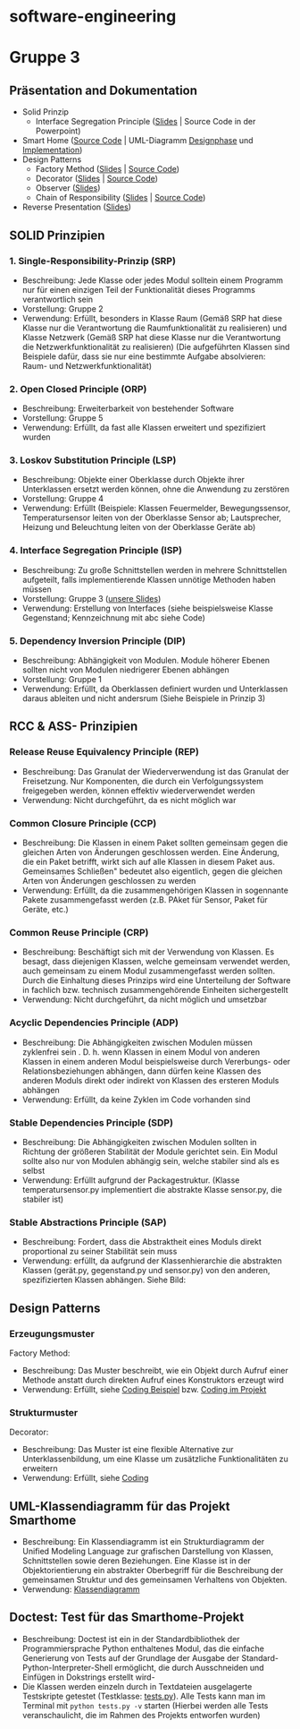 # software-engineering
# Gruppe 3


## Präsentation and Dokumentation

- Solid Prinzip
  - Interface Segregation Principle ([Slides](./01_SOLID-Prinzipien/SOLID-Prinzipien_ISP.pdf) | Source Code in der Powerpoint)
- Smart Home ([Source Code](./02_SmartHome/smarthome-python) | UML-Diagramm [Designphase](./02_SmartHome/UML-SmartHome.pdf) und  [Implementation](./02_SmartHome/smarthome-python/UML%20smarthome.pdf))
- Design Patterns
  - Factory Method ([Slides](./03_DesignPattern_FactoryMethod/DesignPattern_FactoryMethod.pdf) | [Source Code](./03_DesignPattern_FactoryMethod/Codebeispiel_FactoryMethod.py))
  - Decorator ([Slides](./05_DesignPattern_Decorator/Design_Pattern_Decorator.pdf) | [Source Code](./05_DesignPattern_Decorator/decorator.py))
  - Observer ([Slides](./06_DesignPattern_Observer/DesignPattern_Observer.pdf))
  - Chain of Responsibility ([Slides](./07_DesignPattern_ChainOfResponsibility/DesignPattern_ChainOfResponsibility.pdf) | [Source Code](./07_DesignPattern_ChainOfResponsibility/Codebeispiel_ChainOfResponsibility.py))
- Reverse Presentation ([Slides](./04_Making_architecture_Matter_Martin_Fowler/Making_Architecture_Matter.pdf))

## SOLID Prinzipien

### 1. Single-Responsibility-Prinzip (SRP)
- Beschreibung: Jede Klasse oder jedes Modul solltein einem Programm nur für einen einzigen Teil der Funktionalität dieses Programms verantwortlich sein 
- Vorstellung: Gruppe 2
- Verwendung: Erfüllt, besonders in Klasse Raum (Gemäß SRP hat diese Klasse nur die Verantwortung die Raumfunktionalität zu realisieren) und Klasse Netzwerk (Gemäß SRP hat diese Klasse nur die Verantwortung die Netzwerkfunktionalität zu realisieren) (Die aufgeführten Klassen sind Beispiele dafür, dass sie nur eine bestimmte Aufgabe absolvieren: Raum- und Netzwerkfunktionalität)

### 2. Open Closed Principle (ORP)
- Beschreibung: Erweiterbarkeit von bestehender Software
- Vorstellung: Gruppe 5
- Verwendung: Erfüllt, da fast alle Klassen erweitert und spezifiziert wurden

### 3. Loskov Substitution Principle (LSP)
- Beschreibung: Objekte einer Oberklasse durch Objekte ihrer Unterklassen ersetzt werden können, ohne die Anwendung zu zerstören
- Vorstellung: Gruppe 4
- Verwendung: Erfüllt (Beispiele: Klassen Feuermelder, Bewegungssensor, Temperatursensor leiten von der Oberklasse Sensor ab; Lautsprecher, Heizung und Beleuchtung leiten von der Oberklasse Geräte ab)

### 4. Interface Segregation Principle (ISP)
- Beschreibung: Zu große Schnittstellen werden in mehrere Schnittstellen aufgeteilt, falls implementierende Klassen unnötige Methoden haben müssen
- Vorstellung: Gruppe 3 ([unsere Slides](./01_SOLID-Prinzipien/SOLID-Prinzipien_ISP.pdf))
- Verwendung: Erstellung von Interfaces (siehe beispielsweise Klasse Gegenstand; Kennzeichnung mit abc siehe Code)


### 5. Dependency Inversion Principle (DIP)
- Beschreibung: Abhängigkeit von Modulen. Module höherer Ebenen sollten nicht von Modulen niedrigerer Ebenen abhängen
- Vorstellung: Gruppe 1
- Verwendung: Erfüllt, da Oberklassen definiert wurden und Unterklassen daraus ableiten und nicht andersrum (Siehe Beispiele in Prinzip 3)

## RCC & ASS- Prinzipien

### Release Reuse Equivalency Principle (REP)
- Beschreibung: Das Granulat der Wiederverwendung ist das Granulat der Freisetzung. Nur Komponenten, die durch ein Verfolgungssystem freigegeben werden, können effektiv wiederverwendet werden
- Verwendung: Nicht durchgeführt, da es nicht möglich war

### Common Closure Principle (CCP)
- Beschreibung: Die Klassen in einem Paket sollten gemeinsam gegen die gleichen Arten von Änderungen geschlossen werden. Eine Änderung, die ein Paket betrifft, wirkt sich auf alle Klassen in diesem Paket aus. Gemeinsames Schließen" bedeutet also eigentlich, gegen die gleichen Arten von Änderungen geschlossen zu werden
- Verwendung: Erfüllt, da die zusammengehörigen Klassen in sogennante Pakete zusammengefasst werden (z.B. PAket für Sensor, Paket für Geräte, etc.)

### Common Reuse Principle (CRP)
- Beschreibung: Beschäftigt sich mit der Verwendung von Klassen. Es besagt, dass diejenigen Klassen, welche gemeinsam verwendet werden, auch gemeinsam zu einem Modul zusammengefasst werden sollten. Durch die Einhaltung dieses Prinzips wird eine Unterteilung der Software in fachlich bzw. technisch zusammengehörende Einheiten sichergestellt
- Verwendung: Nicht durchgeführt, da nicht möglich und umsetzbar

### Acyclic Dependencies Principle (ADP)
- Beschreibung: Die Abhängigkeiten zwischen Modulen müssen zyklenfrei sein  . D. h. wenn Klassen in einem Modul von anderen Klassen in einem anderen Modul beispielsweise durch Vererbungs- oder Relationsbeziehungen abhängen, dann dürfen keine Klassen des anderen Moduls direkt oder indirekt von Klassen des ersteren Moduls abhängen
- Verwendung: Erfüllt, da keine Zyklen  im Code vorhanden sind

### Stable Dependencies Principle (SDP)
- Beschreibung: Die Abhängigkeiten zwischen Modulen sollten in Richtung der größeren Stabilität der Module gerichtet sein. Ein Modul sollte also nur von Modulen abhängig sein, welche stabiler sind als es selbst
- Verwendung: Erfüllt aufgrund der Packagestruktur. (Klasse temperatursensor.py implementiert die abstrakte Klasse sensor.py, die stabiler ist)

### Stable Abstractions Principle (SAP)
- Beschreibung: Fordert, dass die Abstraktheit eines Moduls direkt proportional zu seiner Stabilität sein muss
- Verwendung: erfüllt, da aufgrund der Klassenhierarchie die abstrakten Klassen (gerät.py, gegenstand.py und sensor.py) von den anderen, spezifizierten Klassen abhängen. 
Siehe Bild: 

## Design Patterns

### Erzeugungsmuster
Factory Method:
- Beschreibung: Das Muster beschreibt, wie ein Objekt durch Aufruf einer Methode anstatt durch direkten Aufruf eines Konstruktors erzeugt wird
- Verwendung: Erfüllt, siehe [Coding Beispiel](./03_DesignPattern_FactoryMethod/Codebeispiel_FactoryMethod.py) bzw. [Coding im Projekt](./02_SmartHome/smarthome-python/GeräteFactory.py)

### Strukturmuster
Decorator:
- Beschreibung: Das Muster ist eine flexible Alternative zur Unterklassenbildung, um eine Klasse um zusätzliche Funktionalitäten zu erweitern
- Verwendung: Erfüllt, siehe [Coding](./02_SmartHome/smarthome-python/decorator.py) 


## UML-Klassendiagramm für das Projekt Smarthome
- Beschreibung: Ein Klassendiagramm ist ein Strukturdiagramm der Unified Modeling Language zur grafischen Darstellung von Klassen, Schnittstellen sowie deren Beziehungen. Eine Klasse ist in der Objektorientierung ein abstrakter Oberbegriff für die Beschreibung der gemeinsamen Struktur und des gemeinsamen Verhaltens von Objekten.
- Verwendung: [Klassendiagramm](./02_SmartHome/smarthome-python/UML%20smarthome.pdf)

## Doctest: Test für das Smarthome-Projekt

- Beschreibung: Doctest ist ein in der Standardbibliothek der Programmiersprache Python enthaltenes Modul, das die einfache Generierung von Tests auf der Grundlage der Ausgabe der Standard-Python-Interpreter-Shell ermöglicht, die durch Ausschneiden und Einfügen in Dokstrings erstellt wird-
- Die Klassen werden einzeln durch in Textdateien ausgelagerte Testskripte getestet (Testklasse: [tests.py](/02_SmartHome/smarthome-python/tests.py)). Alle Tests kann man im Terminal mit `python tests.py -v` starten (Hierbei werden alle Tests veranschaulicht, die im Rahmen des Projekts entworfen wurden)
